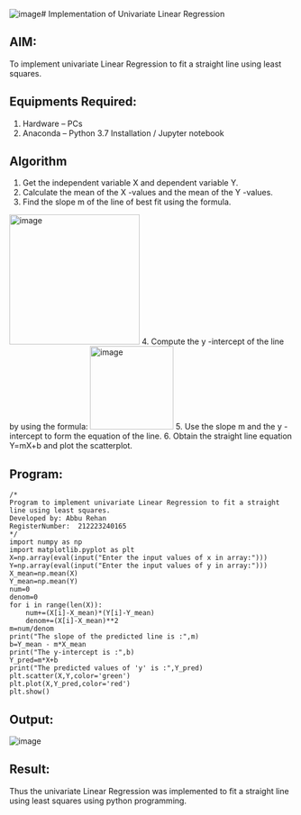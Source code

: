 ![image](https://github.com/Abburehan/Find-the-best-fit-line-using-Least-Squares-Method/assets/138849336/2ded4cee-28b8-4f2f-b8a0-556c6ba35e76)# Implementation of Univariate Linear Regression
## AIM:
To implement univariate Linear Regression to fit a straight line using least squares.

## Equipments Required:
1. Hardware – PCs
2. Anaconda – Python 3.7 Installation / Jupyter notebook

## Algorithm
1. Get the independent variable X and dependent variable Y.
2. Calculate the mean of the X -values and the mean of the Y -values.
3. Find the slope m of the line of best fit using the formula. 
<img width="231" alt="image" src="https://user-images.githubusercontent.com/93026020/192078527-b3b5ee3e-992f-46c4-865b-3b7ce4ac54ad.png">
4. Compute the y -intercept of the line by using the formula:
<img width="148" alt="image" src="https://user-images.githubusercontent.com/93026020/192078545-79d70b90-7e9d-4b85-9f8b-9d7548a4c5a4.png">
5. Use the slope m and the y -intercept to form the equation of the line.
6. Obtain the straight line equation Y=mX+b and plot the scatterplot.

## Program:
```
/*
Program to implement univariate Linear Regression to fit a straight line using least squares.
Developed by: Abbu Rehan
RegisterNumber:  212223240165
*/
import numpy as np
import matplotlib.pyplot as plt
X=np.array(eval(input("Enter the input values of x in array:")))
Y=np.array(eval(input("Enter the input values of y in array:")))
X_mean=np.mean(X)
Y_mean=np.mean(Y)
num=0
denom=0
for i in range(len(X)):
    num+=(X[i]-X_mean)*(Y[i]-Y_mean)
    denom+=(X[i]-X_mean)**2
m=num/denom
print("The slope of the predicted line is :",m)
b=Y_mean - m*X_mean
print("The y-intercept is :",b)
Y_pred=m*X+b
print("The predicted values of 'y' is :",Y_pred)
plt.scatter(X,Y,color='green')
plt.plot(X,Y_pred,color='red') 
plt.show()
```
## Output:
![image](https://github.com/Abburehan/Find-the-best-fit-line-using-Least-Squares-Method/assets/138849336/e4e48201-f650-4a79-a616-68184c34b0c6)

## Result:
Thus the univariate Linear Regression was implemented to fit a straight line using least squares using python programming.
